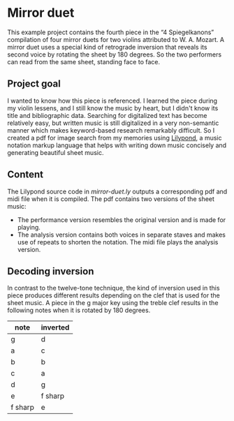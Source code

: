 # Mirror duet

This example project contains the fourth piece in the “4 Spiegelkanons”
compilation of four mirror duets for two violins attributed to W. A. Mozart.
A mirror duet uses a special kind of retrograde inversion that reveals its second voice by rotating the sheet by 180 degrees.
So the two performers can read from the same sheet, standing face to face.

## Project goal

I wanted to know how this piece is referenced.
I learned the piece during my violin lessens, and I still know the music by heart, but I didn't know its title and bibliographic data.
Searching for digitalized text has become relatively easy,
but written music is still digitalized in a very non-semantic manner
which makes keyword-based research remarkably difficult.
So I created a pdf for image search from my memories using [Lilypond],
a music notation markup language that helps with writing down music concisely and generating beautiful sheet music.

## Content

The Lilypond source code in _mirror-duet.ly_ outputs a corresponding pdf and midi file when it is compiled.
The pdf contains two versions of the sheet music:

- The performance version resembles the original version and is made for playing.
- The analysis version contains both voices in separate staves and makes use of repeats to shorten the notation.
  The midi file plays the analysis version.

## Decoding inversion

In contrast to the twelve-tone technique, the kind of inversion used in this piece
produces different results depending on the clef that is used for the sheet music.
A piece in the g major key using the treble clef results in the following notes when it is rotated by 180 degrees.

| note    | inverted |
| ------- | -------- |
| g       | d        |
| a       | c        |
| b       | b        |
| c       | a        |
| d       | g        |
| e       | f sharp  |
| f sharp | e        |

[lilypond]: https://lilypond.org

